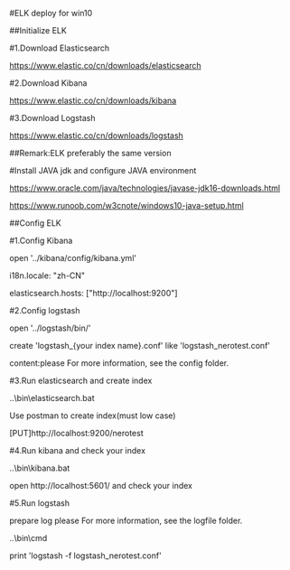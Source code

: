 #ELK deploy for win10


##Initialize ELK

#1.Download Elasticsearch

https://www.elastic.co/cn/downloads/elasticsearch

#2.Download Kibana

https://www.elastic.co/cn/downloads/kibana

#3.Download Logstash

https://www.elastic.co/cn/downloads/logstash

##Remark:ELK preferably the same version

#Install JAVA jdk and configure JAVA environment

https://www.oracle.com/java/technologies/javase-jdk16-downloads.html

https://www.runoob.com/w3cnote/windows10-java-setup.html

##Config ELK

#1.Config Kibana

open '../kibana/config/kibana.yml'

i18n.locale: "zh-CN"

elasticsearch.hosts: ["http://localhost:9200"]

#2.Config logstash

open  '../logstash/bin/'

create 'logstash_{your index name}.conf' like 'logstash_nerotest.conf'

content:please For more information, see the config folder.

#3.Run elasticsearch and create index

..\bin\elasticsearch.bat

Use postman to create index(must low case)

[PUT]http://localhost:9200/nerotest

#4.Run kibana and check your index

..\bin\kibana.bat

open http://localhost:5601/ and check your index

#5.Run logstash

prepare log please For more information, see the logfile folder.

..\bin\cmd

print 'logstash -f logstash_nerotest.conf'



